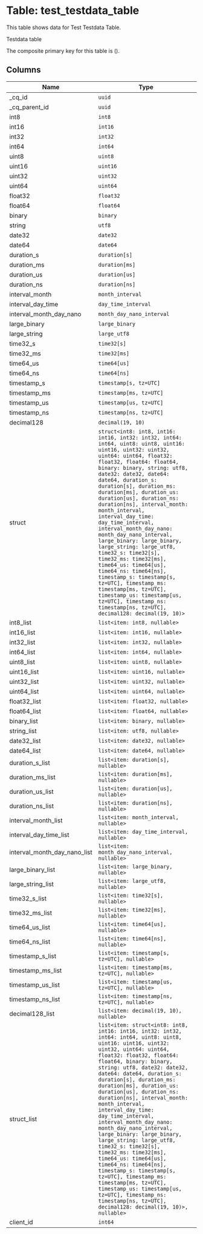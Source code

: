 # Table: test_testdata_table

This table shows data for Test Testdata Table.

Testdata table

The composite primary key for this table is ().

## Columns

| Name          | Type          |
| ------------- | ------------- |
|_cq_id|`uuid`|
|_cq_parent_id|`uuid`|
|int8|`int8`|
|int16|`int16`|
|int32|`int32`|
|int64|`int64`|
|uint8|`uint8`|
|uint16|`uint16`|
|uint32|`uint32`|
|uint64|`uint64`|
|float32|`float32`|
|float64|`float64`|
|binary|`binary`|
|string|`utf8`|
|date32|`date32`|
|date64|`date64`|
|duration_s|`duration[s]`|
|duration_ms|`duration[ms]`|
|duration_us|`duration[us]`|
|duration_ns|`duration[ns]`|
|interval_month|`month_interval`|
|interval_day_time|`day_time_interval`|
|interval_month_day_nano|`month_day_nano_interval`|
|large_binary|`large_binary`|
|large_string|`large_utf8`|
|time32_s|`time32[s]`|
|time32_ms|`time32[ms]`|
|time64_us|`time64[us]`|
|time64_ns|`time64[ns]`|
|timestamp_s|`timestamp[s, tz=UTC]`|
|timestamp_ms|`timestamp[ms, tz=UTC]`|
|timestamp_us|`timestamp[us, tz=UTC]`|
|timestamp_ns|`timestamp[ns, tz=UTC]`|
|decimal128|`decimal(19, 10)`|
|struct|`struct<int8: int8, int16: int16, int32: int32, int64: int64, uint8: uint8, uint16: uint16, uint32: uint32, uint64: uint64, float32: float32, float64: float64, binary: binary, string: utf8, date32: date32, date64: date64, duration_s: duration[s], duration_ms: duration[ms], duration_us: duration[us], duration_ns: duration[ns], interval_month: month_interval, interval_day_time: day_time_interval, interval_month_day_nano: month_day_nano_interval, large_binary: large_binary, large_string: large_utf8, time32_s: time32[s], time32_ms: time32[ms], time64_us: time64[us], time64_ns: time64[ns], timestamp_s: timestamp[s, tz=UTC], timestamp_ms: timestamp[ms, tz=UTC], timestamp_us: timestamp[us, tz=UTC], timestamp_ns: timestamp[ns, tz=UTC], decimal128: decimal(19, 10)>`|
|int8_list|`list<item: int8, nullable>`|
|int16_list|`list<item: int16, nullable>`|
|int32_list|`list<item: int32, nullable>`|
|int64_list|`list<item: int64, nullable>`|
|uint8_list|`list<item: uint8, nullable>`|
|uint16_list|`list<item: uint16, nullable>`|
|uint32_list|`list<item: uint32, nullable>`|
|uint64_list|`list<item: uint64, nullable>`|
|float32_list|`list<item: float32, nullable>`|
|float64_list|`list<item: float64, nullable>`|
|binary_list|`list<item: binary, nullable>`|
|string_list|`list<item: utf8, nullable>`|
|date32_list|`list<item: date32, nullable>`|
|date64_list|`list<item: date64, nullable>`|
|duration_s_list|`list<item: duration[s], nullable>`|
|duration_ms_list|`list<item: duration[ms], nullable>`|
|duration_us_list|`list<item: duration[us], nullable>`|
|duration_ns_list|`list<item: duration[ns], nullable>`|
|interval_month_list|`list<item: month_interval, nullable>`|
|interval_day_time_list|`list<item: day_time_interval, nullable>`|
|interval_month_day_nano_list|`list<item: month_day_nano_interval, nullable>`|
|large_binary_list|`list<item: large_binary, nullable>`|
|large_string_list|`list<item: large_utf8, nullable>`|
|time32_s_list|`list<item: time32[s], nullable>`|
|time32_ms_list|`list<item: time32[ms], nullable>`|
|time64_us_list|`list<item: time64[us], nullable>`|
|time64_ns_list|`list<item: time64[ns], nullable>`|
|timestamp_s_list|`list<item: timestamp[s, tz=UTC], nullable>`|
|timestamp_ms_list|`list<item: timestamp[ms, tz=UTC], nullable>`|
|timestamp_us_list|`list<item: timestamp[us, tz=UTC], nullable>`|
|timestamp_ns_list|`list<item: timestamp[ns, tz=UTC], nullable>`|
|decimal128_list|`list<item: decimal(19, 10), nullable>`|
|struct_list|`list<item: struct<int8: int8, int16: int16, int32: int32, int64: int64, uint8: uint8, uint16: uint16, uint32: uint32, uint64: uint64, float32: float32, float64: float64, binary: binary, string: utf8, date32: date32, date64: date64, duration_s: duration[s], duration_ms: duration[ms], duration_us: duration[us], duration_ns: duration[ns], interval_month: month_interval, interval_day_time: day_time_interval, interval_month_day_nano: month_day_nano_interval, large_binary: large_binary, large_string: large_utf8, time32_s: time32[s], time32_ms: time32[ms], time64_us: time64[us], time64_ns: time64[ns], timestamp_s: timestamp[s, tz=UTC], timestamp_ms: timestamp[ms, tz=UTC], timestamp_us: timestamp[us, tz=UTC], timestamp_ns: timestamp[ns, tz=UTC], decimal128: decimal(19, 10)>, nullable>`|
|client_id|`int64`|